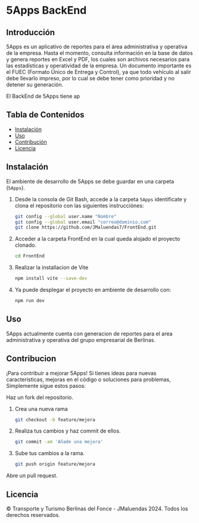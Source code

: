# 5Apps BackEnd

## Introducción

5Apps es un aplicativo de reportes para el área administrativa y operativa de la empresa. Hasta el momento, consulta información en la base de datos y genera reportes en Excel y PDF, los cuales son archivos necesarios para las estadísticas y operatividad de la empresa. Un documento importante es el FUEC (Formato Único de Entrega y Control), ya que todo vehículo al salir debe llevarlo impreso, por lo cual se debe tener como prioridad y no detener su generación.

El BackEnd de 5Apps tiene ap

## Tabla de Contenidos

- [Instalación](#instalación)
- [Uso](#uso)
- [Contribución](#contribución)
- [Licencia](#licencia)

## Instalación

El ambiente de desarrollo de 5Apps se debe guardar en una carpeta (`5Apps`).

1. Desde la consola de Git Bash, accede a la carpeta `5Apps` identificate y clona el repositorio con las siguientes instrucciónes:
   ```bash
   git config --global user.name "Nombre"
   git config --global user.email "correo@dominio.com"
   git clone https://github.com/JMaluendas7/FrontEnd.git
3. Acceder a la carpeta FrontEnd en la cual queda alojado el proyecto clonado.
   ```bash
   cd FrontEnd
5. Realizar la installacion de Vite
   ```bash
   npm install vite --save-dev
7. Ya puede desplegar el proyecto en ambiente de desarrollo con:
   ```bash
   npm run dev

## Uso

5Apps actualmente cuenta con generacion de reportes para el area administrativa y operativa del grupo empresarial de Berlinas.

## Contribucion

¡Para contribuir a mejorar 5Apps! Si tienes ideas para nuevas características, mejoras en el código o soluciones para problemas, Simplemente sigue estos pasos:

Haz un fork del repositorio.
1. Crea una nueva rama
   ```bash
   git checkout -b feature/mejora
2. Realiza tus cambios y haz commit de ellos.
   ```bash
   git commit -am 'Añade una mejora'
4. Sube tus cambios a la rama.
   ```bash
   git push origin feature/mejora
Abre un pull request.

## Licencia

© Transporte y Turismo Berlinas del Fonce - JMaluendas 2024. Todos los derechos reservados.

